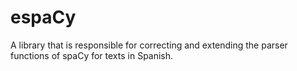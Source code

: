 # espaCy
A library that is responsible for correcting and extending the parser functions of spaCy for texts in Spanish. 
